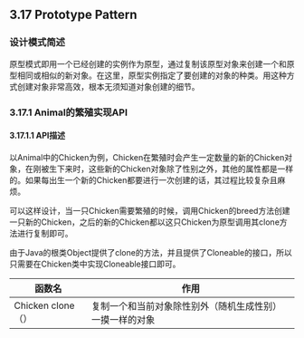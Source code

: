 ## 3.17 Prototype Pattern

### 设计模式简述

原型模式即用一个已经创建的实例作为原型，通过复制该原型对象来创建一个和原型相同或相似的新对象。在这里，原型实例指定了要创建的对象的种类。用这种方式创建对象非常高效，根本无须知道对象创建的细节。 

### 3.17.1 Animal的繁殖实现API

#### 3.17.1.1 API描述

以Animal中的Chicken为例，Chicken在繁殖时会产生一定数量的新的Chicken对象，在刚被生下来时，这些新的Chicken对象除了性别之外，其他的属性都是一样的。如果每出生一个新的Chicken都要进行一次创建的话，其过程比较复杂且麻烦。

可以这样设计，当一只Chicken需要繁殖的时候，调用Chicken的breed方法创建一只新的Chicken，之后的新的Chicken都以这只Chicken为原型调用其clone方法进行复制即可。

由于Java的根类Object提供了clone的方法，并且提供了Cloneable的接口，所以只需要在Chicken类中实现Cloneable接口即可。

| 函数名            | 作用                                                     |
| ----------------- | -------------------------------------------------------- |
| Chicken clone（） | 复制一个和当前对象除性别外（随机生成性别）一摸一样的对象 |

